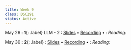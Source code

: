 ```yaml
---
title: Week 9
class: DSC291
status: Active
---
```


May 28 
: **1**{: .label} LLM - 2
  : [Slides](assets/slides/15_llm-2.pdf) &#8226; [Recording](https://podcast.ucsd.edu/watch/sp24/dsc291_d00/17) &#8226; 
: *Reading:*




May 30
: **2**{: .label}
  : [Slides](assets/slides/16_llm-3.pdf) &#8226; [Recording](https://podcast.ucsd.edu/watch/sp24/dsc291_d00/18) &#8226;
: *Reading:* 





